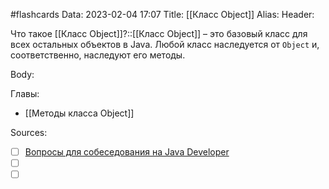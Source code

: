 #flashcards
Data: 2023-02-04 17:07
Title: [[Класс Object]]
Alias:
Header:

Что такое [[Класс Object]]?::[[Класс Object]] – это базовый класс для всех остальных объектов в Java. Любой класс наследуется от `Object` и, соответственно, наследуют его методы.
<!--SR:!2023-03-14,3,330-->



Body:






Главы:
- [[Методы класса Object]]


Sources:
- [ ] [Вопросы для собеседования на Java Developer](https://github.com/enhorse/java-interview/blob/master/README.md#%D0%9E%D0%9E%D0%9F)
- [ ] []()
- [ ] []()
